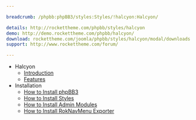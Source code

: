 ```yaml
---

breadcrumb: /phpbb:phpBB3/styles:Styles/!halcyon:Halcyon/

details: http://rockettheme.com/phpbb/styles/halcyon
demo: http://demo.rockettheme.com/phpbb/halcyon/
download: rockettheme.com/joomla/phpbb/styles/halcyon/modal/downloads
support: http://www.rockettheme.com/forum/

---
```


* Halcyon
	* [Introduction](INDEX.md#introduction)
	* [Features](INDEX.md#features)
* Installation
	* [How to Install phpBB3](../../start/install.md)
	* [How to Install Styles](../../start/styles.md)
	* [How to Install Admin Modules](../../start/styles.md#installing-administrative-modules)
	* [How to Install RokNavMenu Exporter](../../modules/roknavmenu.md)